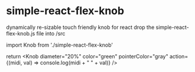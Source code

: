 # simple-react-flex-knob
dynamically re-sizable touch friendly knob for react
drop the simple-react-flex-knob.js file into /src 

import Knob from './simple-react-flex-knob'

return <Knob diameter="20%" color="green" pointerColor="gray" action={(midi, val) => console.log(midi + " " + val)} />

